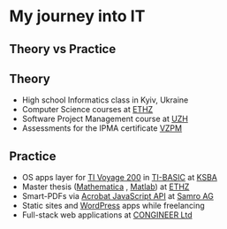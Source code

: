 # My journey into IT <!-- .element: style="text-align: center" -->

## Theory vs Practice <!-- .element: style="text-align: center" -->

<!-- .element: class="fragment" -->

<!-- NEXT-V -->

## Theory

- High school Informatics class in Kyiv, Ukraine <!--
  .element: class="fragment" -->
- Computer Science courses at <!--
  .element: class="fragment"
  --> [ETHZ](https://ethz.ch/en.html) <!--
  .element: target="_blank" -->
- Software Project Management course at <!--
  .element: class="fragment"
  --> [UZH](https://www.uzh.ch/en.html) <!--
  .element: target="_blank" -->
- Assessments for the IPMA certificate <!--
  .element: class="fragment"
  --> [VZPM](https://www.vzpm.ch/en/certification/certification-of-persons/ipma-level-d) <!--
  .element: target="_blank" -->

<!-- NEXT-V -->

## Practice

- OS apps layer for <!--
  .element: class="fragment"
  --> [TI Voyage 200](https://en.wikipedia.org/wiki/TI-92_series#Voyage_200) <!--
  .element: target="_blank" --> in [TI-BASIC](https://en.wikipedia.org/wiki/TI-BASIC) <!--
  .element: target="_blank" --> at [KSBA](https://www.kanti-baden.ch/) <!--
  .element: target="_blank" -->
- Master thesis <!--
  .element: class="fragment"
  --> ([Mathematica](https://www.wolfram.com/mathematica/) <!--
  .element: target="_blank" -->, [Matlab](https://ch.mathworks.com/products/matlab.html)) <!--
  .element: target="_blank" --> at [ETHZ](https://ethz.ch/en.html) <!--
  .element: target="_blank" -->
- Smart-PDFs via <!--
  .element: class="fragment"
  --> [Acrobat JavaScript API](https://opensource.adobe.com/dc-acrobat-sdk-docs/library/jsapiref/index.html) <!--
  .element: target="_blank"
  --> at [Samro AG](https://www.samro.ch/) <!--
  .element: target="_blank" -->
- Static sites and <!--
  .element: class="fragment"
  --> [WordPress](https://wordpress.org/) <!--
  .element: target="_blank" --> apps while freelancing
- Full-stack web applications at <!--
  .element: class="fragment"
  --> [CONGINEER Ltd](https://congineer.com/) <!--
  .element: target="_blank" -->
